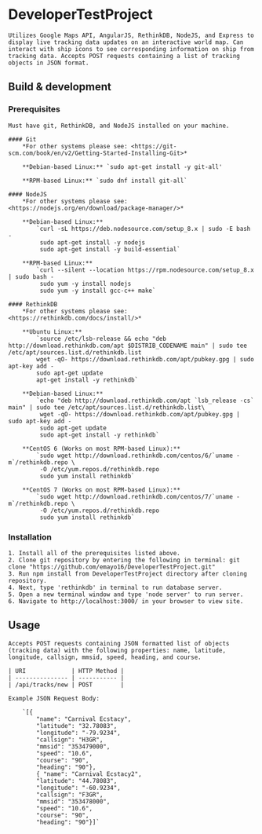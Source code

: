 # DeveloperTestProject

	Utilizes Google Maps API, AngularJS, RethinkDB, NodeJS, and Express to display live tracking data updates on an interactive world map. Can interact with ship icons to see corresponding information on ship from tracking data. Accepts POST requests containing a list of tracking objects in JSON format.

## Build & development

### Prerequisites

	Must have git, RethinkDB, and NodeJS installed on your machine.

	#### Git
		*For other systems please see: <https://git-scm.com/book/en/v2/Getting-Started-Installing-Git>*
		
		**Debian-based Linux:** `sudo apt-get install -y git-all'

		**RPM-based Linux:** `sudo dnf install git-all`

	#### NodeJS
		*For other systems please see: <https://nodejs.org/en/download/package-manager/>*

		**Debian-based Linux:**
			`curl -sL https://deb.nodesource.com/setup_8.x | sudo -E bash -
			 sudo apt-get install -y nodejs
			 sudo apt-get install -y build-essential`

		**RPM-based Linux:**
			`curl --silent --location https://rpm.nodesource.com/setup_8.x | sudo bash -
			 sudo yum -y install nodejs
			 sudo yum -y install gcc-c++ make`

	#### RethinkDB
		*For other systems please see: <https://rethinkdb.com/docs/install/>*

		**Ubuntu Linux:**
			`source /etc/lsb-release && echo "deb http://download.rethinkdb.com/apt $DISTRIB_CODENAME main" | sudo tee /etc/apt/sources.list.d/rethinkdb.list
			wget -qO- https://download.rethinkdb.com/apt/pubkey.gpg | sudo apt-key add -
			sudo apt-get update
			apt-get install -y rethinkdb`

		**Debian-based Linux:**
			`echo "deb http://download.rethinkdb.com/apt `lsb_release -cs` main" | sudo tee /etc/apt/sources.list.d/rethinkdb.list\
			 wget -qO- https://download.rethinkdb.com/apt/pubkey.gpg | sudo apt-key add -
			 sudo apt-get update
			 sudo apt-get install -y rethinkdb`

		**CentOS 6 (Works on most RPM-based Linux):**
			`sudo wget http://download.rethinkdb.com/centos/6/`uname -m`/rethinkdb.repo \
          	 -O /etc/yum.repos.d/rethinkdb.repo
			 sudo yum install rethinkdb`

		**CentOS 7 (Works on most RPM-based Linux):**
			`sudo wget http://download.rethinkdb.com/centos/7/`uname -m`/rethinkdb.repo \
          	 -O /etc/yum.repos.d/rethinkdb.repo
			 sudo yum install rethinkdb`


### Installation

	1. Install all of the prerequisites listed above.
	2. Clone git repository by entering the following in terminal: git clone "https://github.com/emayo16/DeveloperTestProject.git"
	3. Run npm install from DeveloperTestProject directory after cloning repository. 
	4. Next, type 'rethinkdb' in terminal to run database server.
	5. Open a new terminal window and type 'node server' to run server.
	6. Navigate to http://localhost:3000/ in your browser to view site.

## Usage

	Accepts POST requests containing JSON formatted list of objects (tracking data) with the following properties: name, latitude, longitude, callsign, mmsid, speed, heading, and course. 

	| URI             | HTTP Method |
	| --------------- | ----------- |
	| /api/tracks/new | POST        |

	Example JSON Request Body:

		`[{ 
			"name": "Carnival Ecstacy", 
		    "latitude": "32.78083", 
		    "longitude": "-79.9234", 
		    "callsign": "H3GR", 
		    "mmsid": "353479000", 
		    "speed": "10.6", 
		    "course": "90", 
		    "heading": "90"}, 
		    { "name": "Carnival Ecstacy2", 
		    "latitude": "44.78083", 
		    "longitude": "-60.9234", 
		    "callsign": "F3GR", 
		    "mmsid": "353478000", 
		    "speed": "10.6", 
		    "course": "90", 
		    "heading": "90"}]`